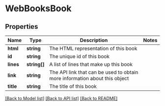 # WebBooksBook

## Properties
Name | Type | Description | Notes
------------ | ------------- | ------------- | -------------
**html** | **string** | The HTML representation of this book | 
**id** | **string** | The unique id of this book | 
**lines** | **string[]** | A list of lines that make up this book | 
**link** | **string** | The API link that can be used to obtain more information about this object | 
**title** | **string** | The title of this book | 

[[Back to Model list]](../README.md#documentation-for-models) [[Back to API list]](../README.md#documentation-for-api-endpoints) [[Back to README]](../README.md)


